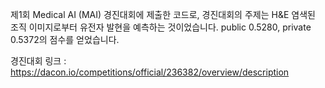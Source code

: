 제1회 Medical AI (MAI) 경진대회에 제출한 코드로, 경진대회의 주제는 H&E 염색된 조직 이미지로부터 유전자 발현을 예측하는 것이었습니다.
public 0.5280, private 0.5372의 점수를 얻었습니다.

경진대회 링크 : https://dacon.io/competitions/official/236382/overview/description
